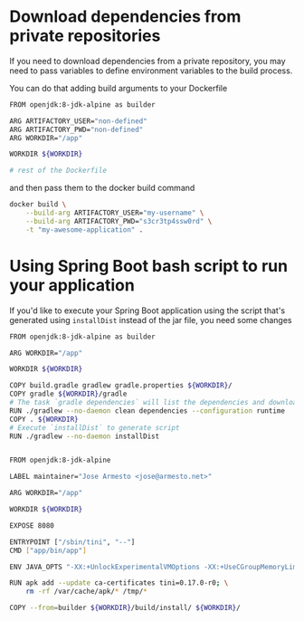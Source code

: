 # Download dependencies from private repositories
If you need to download dependencies from a private repository, you may need to pass variables to define environment variables to the build process.

You can do that adding build arguments to your Dockerfile

```bash
FROM openjdk:8-jdk-alpine as builder

ARG ARTIFACTORY_USER="non-defined"
ARG ARTIFACTORY_PWD="non-defined"
ARG WORKDIR="/app"

WORKDIR ${WORKDIR}

# rest of the Dockerfile
```

and then pass them to the docker build command

```bash
docker build \
	--build-arg ARTIFACTORY_USER="my-username" \
	--build-arg ARTIFACTORY_PWD="s3cr3tp4ssw0rd" \
	-t "my-awesome-application" .
```

# Using Spring Boot bash script to run your application
If you'd like to execute your Spring Boot application using the script that's generated using `installDist` instead of the jar file, you need some changes

```bash
FROM openjdk:8-jdk-alpine as builder

ARG WORKDIR="/app"

WORKDIR ${WORKDIR}

COPY build.gradle gradlew gradle.properties ${WORKDIR}/
COPY gradle ${WORKDIR}/gradle
# The task `gradle dependencies` will list the dependencies and download them as a side-effect.
RUN ./gradlew --no-daemon clean dependencies --configuration runtime
COPY . ${WORKDIR}
# Execute `installDist` to generate script
RUN ./gradlew --no-daemon installDist


FROM openjdk:8-jdk-alpine

LABEL maintainer="Jose Armesto <jose@armesto.net>"

ARG WORKDIR="/app"

WORKDIR ${WORKDIR}

EXPOSE 8080

ENTRYPOINT ["/sbin/tini", "--"]
CMD ["app/bin/app"]

ENV JAVA_OPTS "-XX:+UnlockExperimentalVMOptions -XX:+UseCGroupMemoryLimitForHeap -XX:MaxRAMFraction=2"

RUN apk add --update ca-certificates tini=0.17.0-r0; \
    rm -rf /var/cache/apk/* /tmp/*

COPY --from=builder ${WORKDIR}/build/install/ ${WORKDIR}/
```
